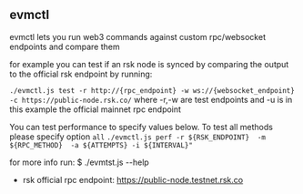 ## evmctl
evmctl lets you run web3 commands against custom rpc/websocket endpoints and compare them

for example you can test if an rsk node is synced by comparing the output to the official rsk endpoint by running:

```./evmctl.js test -r http://{rpc_endpoint} -w ws://{websocket_endpoint} -c https://public-node.rsk.co/```
where -r,-w are test endpoints and -u is in this example the official mainnet rpc endpoint

You can test performance to specify values below. To test all methods please specify option ```all```
```./evmctl.js perf -r ${RSK_ENDPOINT}  -m ${RPC_METHOD}  -a ${ATTEMPTS} -i ${INTERVAL}"```



for more info run:
$ ./evmtst.js --help

* rsk official rpc endpoint: https://public-node.testnet.rsk.co
